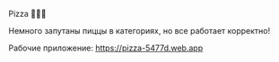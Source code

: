 Pizza 🍕🍕🍕


Немного запутаны пиццы в категориях, но все работает корректно!

Рабочие приложение: https://pizza-5477d.web.app

